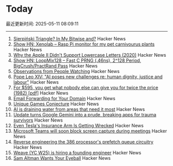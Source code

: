 # Today

最近更新时间: 2025-05-11 08:09:11

--- 
1. [Sierpiński Triangle? In My Bitwise and?](https://lcamtuf.substack.com/p/sierpinski-triangle-in-my-bitwise) Hacker News
2. [Show HN: Xenolab – Rasp Pi monitor for my pet carnivourus plants](https://github.com/blackrabbit17/xenolab) Hacker News
3. [Why the Apple II Didn't Support Lowercase Letters (2020)](https://www.vintagecomputing.com/index.php/archives/2833/why-the-apple-ii-didnt-support-lowercase-letters) Hacker News
4. [Show HN: LoopMix128 – Fast C PRNG (.46ns), 2^128 Period, BigCrush/PractRand Pass](https://github.com/danielcota/LoopMix128) Hacker News
5. [Observations from People Watching](https://skincontact.substack.com/p/21-observations-from-people-watching) Hacker News
6. [Pope Leo XIV: "AI poses new challenges re: human dignity, justice and labour"](https://www.vatican.va/content/leo-xiv/en/speeches/2025/may/documents/20250510-collegio-cardinalizio.html) Hacker News
7. [For $595, you get what nobody else can give you for twice the price (1982) [pdf]](https://s3data.computerhistory.org/brochures/commodore.commodore64.1982.102646264.pdf) Hacker News
8. [Email Forwarding for Your Domain](https://mailwip.com) Hacker News
9. [Unique Games Conjecture](https://en.wikipedia.org/wiki/Unique_games_conjecture) Hacker News
10. [AI is draining water from areas that need it most](https://www.bloomberg.com/graphics/2025-ai-impacts-data-centers-water-data) Hacker News
11. [Update turns Google Gemini into a prude, breaking apps for trauma survivors](https://www.theregister.com/2025/05/08/google_gemini_update_prevents_disabling/) Hacker News
12. [Even Tesla's Insurance Arm Is Getting Wrecked](https://insideevs.com/news/759156/tesla-insurance-loss-higher-average/) Hacker News
13. [Microsoft Teams will soon block screen capture during meetings](https://www.bleepingcomputer.com/news/microsoft/microsoft-teams-will-soon-block-screen-capture-during-meetings/) Hacker News
14. [Reverse engineering the 386 processor's prefetch queue circuitry](http://www.righto.com/2025/05/386-prefetch-circuitry-reverse-engineered.html) Hacker News
15. [Weave (YC W25) is hiring a founding engineer](https://www.ycombinator.com/companies/weave-3/jobs) Hacker News
16. [Sam Altman Wants Your Eyeball](https://www.privacyguides.org/articles/2025/05/10/sam-altman-wants-your-eyeball/) Hacker News
